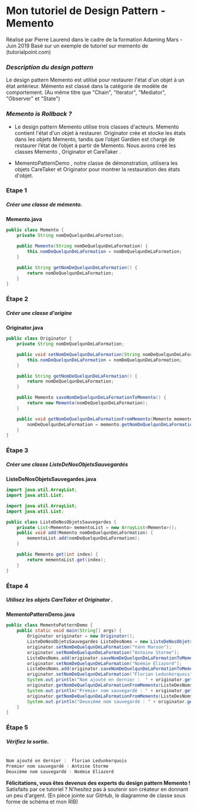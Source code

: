 # Mon tutoriel de Design Pattern - Memento 
Réalisé par Pierre Laurend dans le cadre de la formation Adaming Mars - Juin 2019
 Basé sur un exemple de tutoriel sur memento de (tutorialpoint.com)
  
### *Description du design pattern*
    
Le design pattern Memento est utilisé pour restaurer l'état d'un objet à un état antérieur. 
Mémento est classé dans la catégorie de modèle de comportement. (Au même titre que "Chain", "Iterator", "Mediator", "Observer" et "State")


### *Memento is Rollback ?*

- Le design pattern Memento utilise trois classes d'acteurs. Memento contient l'état d'un objet à restaurer. Originator crée et stocke les états dans les objets Memento, tandis que l’objet Gardien est chargé de restaurer l’état de l’objet à partir de Memento. Nous avons créé les classes Memento , Originator et CareTaker .

- MementoPatternDemo , notre classe de démonstration, utilisera les objets CareTaker et Originator pour montrer la restauration des états d'objet.

    
    
    



### Etape 1

##### Créer une classe de mémento.


**Memento.java**

```java
public class Memento {
	private String nomDeQuelqunDeLaFormation;

	public Memento(String nomDeQuelqunDeLaFormation) {
		this.nomDeQuelqunDeLaFormation = nomDeQuelqunDeLaFormation;
	}

	public String getNomDeQuelqunDeLaFormation() {
		return nomDeQuelqunDeLaFormation;
	}
}

```

### Étape 2
##### Créer une classe d'origine

**Originator.java**
```java
public class Originator {
	private String nomDeQuelqunDeLaFormation;

	public void setNomDeQuelqunDeLaFormation(String nomDeQuelqunDeLaFormation) {
		this.nomDeQuelqunDeLaFormation = nomDeQuelqunDeLaFormation;
	}

	public String getNomDeQuelqunDeLaFormation() {
		return nomDeQuelqunDeLaFormation;
	}

	public Memento saveNomDeQuelqunDeLaFormationToMemento() {
		return new Memento(nomDeQuelqunDeLaFormation);
	}

	public void getNomDeQuelqunDeLaFormationFromMemento(Memento memento) {
		nomDeQuelqunDeLaFormation = memento.getNomDeQuelqunDeLaFormation();
	}
}

```
### Étape 3
##### Créer une classe ListeDeNosObjetsSauvegardés

**ListeDeNosObjetsSauvegardes.java**
```java
import java.util.ArrayList;
import java.util.List;

import java.util.ArrayList;
import java.util.List;

public class ListeDeNosObjetsSauvegardes {
	private List<Memento> mementoList = new ArrayList<Memento>();
	public void add(Memento nomDeQuelqunDeLaFormation) {
		mementoList.add(nomDeQuelqunDeLaFormation);
	}

	public Memento get(int index) {
		return mementoList.get(index);
	}
}
```
### Étape 4
##### Utilisez les objets CareTaker et Originator .

**MementoPatternDemo.java**
```java
public class MementoPatternDemo {
	public static void main(String[] args) {
		Originator originator = new Originator();
		ListeDeNosObjetsSauvegardes ListeDesNoms = new ListeDeNosObjetsSauvegardes();
		originator.setNomDeQuelqunDeLaFormation("Yann Marson");
		originator.setNomDeQuelqunDeLaFormation("Antoine Storme");
		ListeDesNoms.add(originator.saveNomDeQuelqunDeLaFormationToMemento());
		originator.setNomDeQuelqunDeLaFormation("Noémie Eliazord");
		ListeDesNoms.add(originator.saveNomDeQuelqunDeLaFormationToMemento());
		originator.setNomDeQuelqunDeLaFormation("Florian Ledunkerquois");
		System.out.println("Nom ajouté en dernier :  " + originator.getNomDeQuelqunDeLaFormation());
		originator.getNomDeQuelqunDeLaFormationFromMemento(ListeDesNoms.get(0));
		System.out.println("Premier nom sauvegardé : " + originator.getNomDeQuelqunDeLaFormation());
		originator.getNomDeQuelqunDeLaFormationFromMemento(ListeDesNoms.get(1));
		System.out.println("Deuxième nom sauvegardé : " + originator.getNomDeQuelqunDeLaFormation());
	}
}
```
### Étape 5
##### Vérifiez la sortie.

```java

Nom ajouté en dernier :  Florian Ledunkerquois
Premier nom sauvegardé : Antoine Storme
Deuxième nom sauvegardé : Noémie Eliazord
```

**Félicitations, vous êtes devenus des experts du design pattern Memento !** 
Satisfaits par ce tutoriel ? N'hesitez pas à soutenir son créateur en donnant un peu d'argent. (En pièce jointe sur GitHub, le diagramme de classe sous forme de schéma et mon RIB)

 